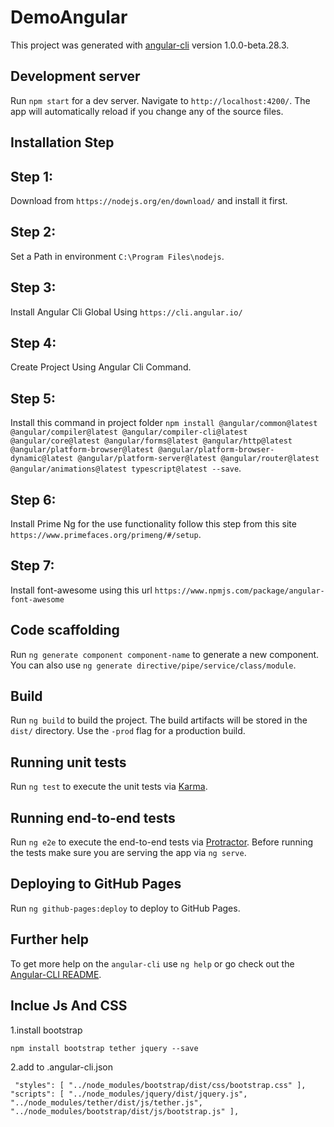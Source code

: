 # DemoAngular

This project was generated with [angular-cli](https://github.com/angular/angular-cli) version 1.0.0-beta.28.3.

## Development server
Run `npm start` for a dev server. Navigate to `http://localhost:4200/`. The app will automatically reload if you change any of the source files.

## Installation Step
## Step 1:
Download from `https://nodejs.org/en/download/` and install it first.
## Step 2:
Set a Path in environment `C:\Program Files\nodejs`.
## Step 3:
Install Angular Cli Global Using `https://cli.angular.io/`
## Step 4:
Create Project Using Angular Cli Command.
## Step 5:
Install this command in project folder `npm install @angular/common@latest      @angular/compiler@latest @angular/compiler-cli@latest @angular/core@latest @angular/forms@latest @angular/http@latest @angular/platform-browser@latest @angular/platform-browser-dynamic@latest @angular/platform-server@latest @angular/router@latest @angular/animations@latest typescript@latest --save`.
## Step 6:
Install Prime Ng for the use functionality follow this step from this site  `https://www.primefaces.org/primeng/#/setup`.
## Step 7:
Install font-awesome using this url `https://www.npmjs.com/package/angular-font-awesome`


## Code scaffolding

Run `ng generate component component-name` to generate a new component. You can also use `ng generate directive/pipe/service/class/module`.

## Build

Run `ng build` to build the project. The build artifacts will be stored in the `dist/` directory. Use the `-prod` flag for a production build.

## Running unit tests

Run `ng test` to execute the unit tests via [Karma](https://karma-runner.github.io).

## Running end-to-end tests

Run `ng e2e` to execute the end-to-end tests via [Protractor](http://www.protractortest.org/).
Before running the tests make sure you are serving the app via `ng serve`.

## Deploying to GitHub Pages

Run `ng github-pages:deploy` to deploy to GitHub Pages.

## Further help

To get more help on the `angular-cli` use `ng help` or go check out the [Angular-CLI README](https://github.com/angular/angular-cli/blob/master/README.md).

## Inclue Js And CSS

1.install bootstrap

`npm install bootstrap tether jquery --save`

2.add to .angular-cli.json

` "styles": [
    "../node_modules/bootstrap/dist/css/bootstrap.css"
  ],
  "scripts": [
    "../node_modules/jquery/dist/jquery.js",
    "../node_modules/tether/dist/js/tether.js",
    "../node_modules/bootstrap/dist/js/bootstrap.js"
  ],`
 